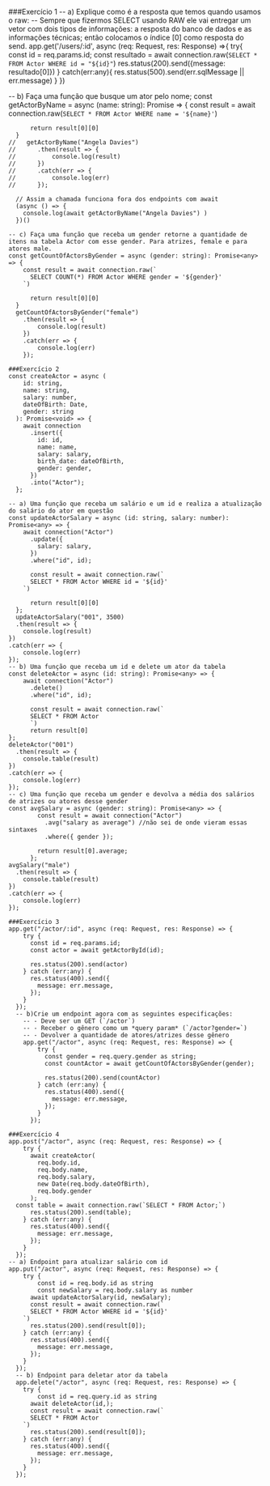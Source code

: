 ###Exercício 1
-- a) Explique como é a resposta que temos quando usamos o raw:
-- Sempre que fizermos SELECT usando RAW ele vai entregar um vetor com dois tipos de informações: a resposta do banco de dados e as informações técnicas; então colocamos o índice [0] como resposta do send.
app.get('/users/:id', async (req: Request, res: Response) =>{
    try{
    const id = req.params.id;
    const resultado = await connection.raw(`
    SELECT * FROM Actor WHERE id = "${id}"
    `)
    res.status(200).send({message: resultado[0]})
    } catch(err:any){
    res.status(500).send(err.sqlMessage || err.message)
    }
    })
    
-- b) Faça uma função que busque um ator pelo nome;
    const getActorByName = async (name: string): Promise<any> => {
        const result = await connection.raw(`
          SELECT * FROM Actor WHERE name = '${name}'
        `)
      
          return result[0][0]
      }
    //   getActorByName("Angela Davies")
    //   	.then(result => {
    //   		console.log(result)
    //   	})
    //   	.catch(err => {
    //   		console.log(err)
    //   	});
      
      // Assim a chamada funciona fora dos endpoints com await
      (async () => {
        console.log(await getActorByName("Angela Davies") )
      })()
      
    -- c) Faça uma função que receba um gender retorne a quantidade de itens na tabela Actor com esse gender. Para atrizes, female e para atores male.
    const getCountOfActorsByGender = async (gender: string): Promise<any> => {
        const result = await connection.raw(`
          SELECT COUNT(*) FROM Actor WHERE gender = '${gender}'
        `)
      
          return result[0][0]
      }
      getCountOfActorsByGender("female")
      	.then(result => {
      		console.log(result)
      	})
      	.catch(err => {
      		console.log(err)
      	});
      
    ###Exercício 2
    const createActor = async (
        id: string,
        name: string,
        salary: number,
        dateOfBirth: Date,
        gender: string
      ): Promise<void> => {
        await connection
          .insert({
            id: id,
            name: name,
            salary: salary,
            birth_date: dateOfBirth,
            gender: gender,
          })
          .into("Actor");
      };

    -- a) Uma função que receba um salário e um id e realiza a atualização do salário do ator em questão
    const updateActorSalary = async (id: string, salary: number): Promise<any> => {
        await connection("Actor")
          .update({
            salary: salary,
          })
          .where("id", id);
     
          const result = await connection.raw(`
          SELECT * FROM Actor WHERE id = '${id}'
        `)
      
          return result[0][0]
      };
      updateActorSalary("001", 3500)
      .then(result => {
        console.log(result)
    })
    .catch(err => {
        console.log(err)
    });
    -- b) Uma função que receba um id e delete um ator da tabela
    const deleteActor = async (id: string): Promise<any> => {
        await connection("Actor")
          .delete()
          .where("id", id);

          const result = await connection.raw(`
          SELECT * FROM Actor
          `)
          return result[0]
    };
    deleteActor("001")
      .then(result => {
        console.table(result)
    })
    .catch(err => {
        console.log(err)
    });
    -- c) Uma função que receba um gender e devolva a média dos salários de atrizes ou atores desse gender
    const avgSalary = async (gender: string): Promise<any> => {
            const result = await connection("Actor")
              .avg("salary as average") //não sei de onde vieram essas sintaxes
              .where({ gender });
          
            return result[0].average;
          };
    avgSalary("male")
      .then(result => {
        console.table(result)
    })
    .catch(err => {
        console.log(err)
    });

    ###Exercício 3
    app.get("/actor/:id", async (req: Request, res: Response) => {
        try {
          const id = req.params.id;
          const actor = await getActorById(id);
      
          res.status(200).send(actor)
        } catch (err:any) {
          res.status(400).send({
            message: err.message,
          });
        }
      });
      -- b)Crie um endpoint agora com as seguintes especificações:
        -- - Deve ser um GET (`/actor`)
        -- - Receber o gênero como um *query param* (`/actor?gender=`)
        -- - Devolver a quantidade de atores/atrizes desse gênero
        app.get("/actor", async (req: Request, res: Response) => {
            try {
              const gender = req.query.gender as string;
              const countActor = await getCountOfActorsByGender(gender);
          
              res.status(200).send(countActor)
            } catch (err:any) {
              res.status(400).send({
                message: err.message,
              });
            }
          });

    ###Exercício 4
    app.post("/actor", async (req: Request, res: Response) => {
        try {
          await createActor(
            req.body.id,
            req.body.name,
            req.body.salary,
            new Date(req.body.dateOfBirth),
            req.body.gender
          );
      const table = await connection.raw(`SELECT * FROM Actor;`)
          res.status(200).send(table);
        } catch (err:any) {
          res.status(400).send({
            message: err.message,
          });
        }
      });
    -- a) Endpoint para atualizar salário com id
    app.put("/actor", async (req: Request, res: Response) => {
        try {
            const id = req.body.id as string
            const newSalary = req.body.salary as number
          await updateActorSalary(id, newSalary);
          const result = await connection.raw(`
          SELECT * FROM Actor WHERE id = '${id}'
        `)
          res.status(200).send(result[0]);
        } catch (err:any) {
          res.status(400).send({
            message: err.message,
          });
        }
      });
      -- b) Endpoint para deletar ator da tabela
      app.delete("/actor", async (req: Request, res: Response) => {
        try {
            const id = req.query.id as string
          await deleteActor(id,);
          const result = await connection.raw(`
          SELECT * FROM Actor
        `)
          res.status(200).send(result[0]);
        } catch (err:any) {
          res.status(400).send({
            message: err.message,
          });
        }
      });